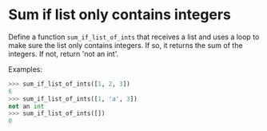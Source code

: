 # Sum if list only contains integers

Define a function `sum_if_list_of_ints` that receives a list and uses a loop
to make sure the list only contains integers. If so, it returns the sum of
the integers. If not, return 'not an int'.


Examples:

```python
>>> sum_if_list_of_ints([1, 2, 3])
6
>>> sum_if_list_of_ints([1, 'a', 3])
not an int
>>> sum_if_list_of_ints([])
0
```
